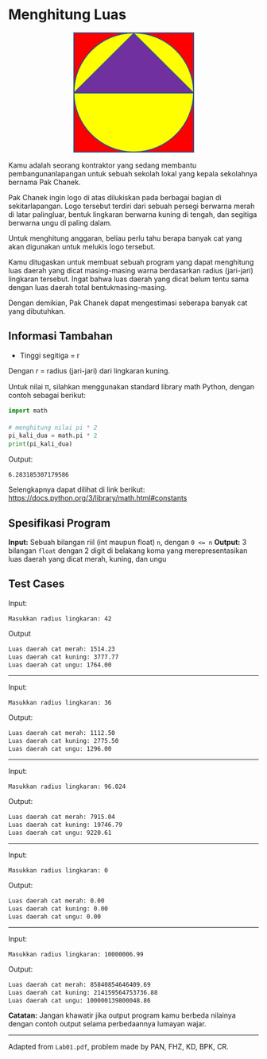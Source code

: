 # Menghitung Luas

<p align="center">
  <img src="../images/01_luas.png" />
</p>

Kamu adalah seorang kontraktor yang sedang membantu pembangunanlapangan untuk sebuah sekolah lokal yang kepala sekolahnya bernama Pak
Chanek.

Pak Chanek ingin logo di atas dilukiskan pada berbagai bagian di sekitarlapangan. Logo tersebut terdiri dari sebuah persegi berwarna merah di latar palingluar, bentuk lingkaran berwarna kuning di tengah, dan segitiga berwarna ungu di paling dalam.

Untuk menghitung anggaran, beliau perlu tahu berapa banyak cat yang akan digunakan untuk melukis logo tersebut.

Kamu ditugaskan untuk membuat sebuah program yang dapat menghitung luas daerah yang dicat masing-masing warna berdasarkan radius (jari-jari) lingkaran tersebut. Ingat bahwa luas daerah yang dicat belum tentu sama dengan luas daerah total bentukmasing-masing.

Dengan demikian, Pak Chanek dapat mengestimasi seberapa banyak cat yang dibutuhkan.

## Informasi Tambahan

-   Tinggi segitiga = r

Dengan 𝑟 = radius (jari-jari) dari lingkaran kuning.

Untuk nilai π, silahkan menggunakan standard library math Python, dengan contoh sebagai berikut:

```py
import math

# menghitung nilai pi * 2
pi_kali_dua = math.pi * 2
print(pi_kali_dua)
```

Output:

```
6.283185307179586
```

Selengkapnya dapat dilihat di link berikut:
https://docs.python.org/3/library/math.html#constants

## Spesifikasi Program

**Input:** Sebuah bilangan riil (int maupun float) `n`, dengan `0 <= n`
**Output:** 3 bilangan `float` dengan 2 digit di belakang koma yang merepresentasikan luas daerah yang dicat merah, kuning, dan ungu

## Test Cases

Input:

```
Masukkan radius lingkaran: 42
```

Output

```
Luas daerah cat merah: 1514.23
Luas daerah cat kuning: 3777.77
Luas daerah cat ungu: 1764.00
```

---

Input:

```
Masukkan radius lingkaran: 36
```

Output:

```
Luas daerah cat merah: 1112.50
Luas daerah cat kuning: 2775.50
Luas daerah cat ungu: 1296.00

```

---

Input:

```
Masukkan radius lingkaran: 96.024
```

Output:

```
Luas daerah cat merah: 7915.04
Luas daerah cat kuning: 19746.79
Luas daerah cat ungu: 9220.61
```

---

Input:

```
Masukkan radius lingkaran: 0
```

Output:

```
Luas daerah cat merah: 0.00
Luas daerah cat kuning: 0.00
Luas daerah cat ungu: 0.00
```

---

Input:

```
Masukkan radius lingkaran: 10000006.99
```

Output:

```
Luas daerah cat merah: 85840854646409.69
Luas daerah cat kuning: 214159564753736.88
Luas daerah cat ungu: 100000139800048.86
```

**Catatan:** Jangan khawatir jika output program kamu berbeda nilainya dengan contoh output selama perbedaannya lumayan wajar.

---

Adapted from `Lab01.pdf`, problem made by PAN, FHZ, KD, BPK, CR.
